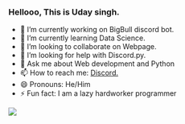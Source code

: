 ### Hellooo, This is Uday singh.

- 🔭 I’m currently working on BigBull discord bot.
- 🌱 I’m currently learning Data Science.
- 👯 I’m looking to collaborate on Webpage.
- 🤔 I’m looking for help with Discord.py.
- 💬 Ask me about Web development and Python
- 📫 How to reach me: [Discord.](https://discord.com/users/876535756087255091)
- 😄 Pronouns: He/Him
- ⚡ Fun fact: I am a lazy hardworker programmer

<img src="https://github-readme-stats.vercel.app/api?username=UdayCxdes&&show_icons=true&title_color=ffffff&icon_color=bb2acf&text_color=daf7dc&bg_color=151515">
